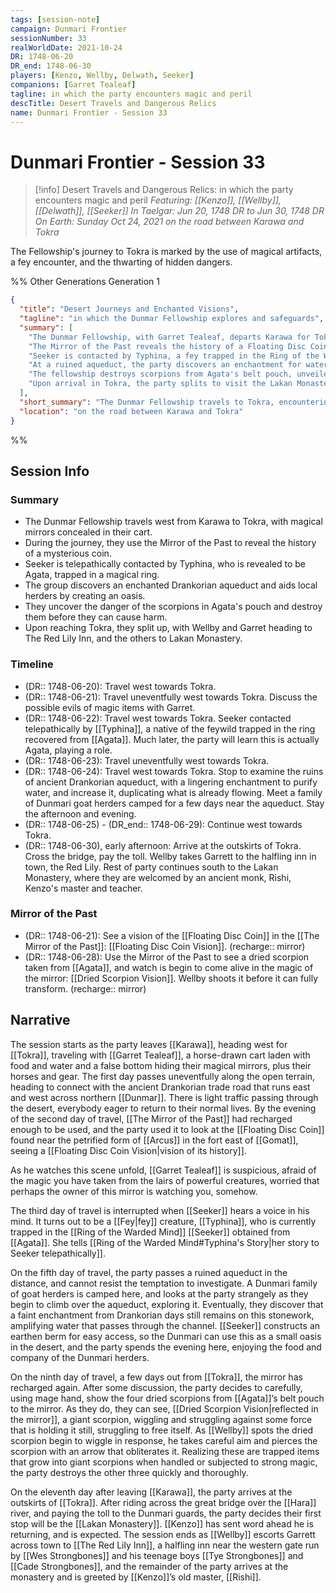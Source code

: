 ```yaml
---
tags: [session-note]
campaign: Dunmari Frontier
sessionNumber: 33
realWorldDate: 2021-10-24
DR: 1748-06-20
DR_end: 1748-06-30
players: [Kenzo, Wellby, Delwath, Seeker]
companions: [Garret Tealeaf]
tagline: in which the party encounters magic and peril
descTitle: Desert Travels and Dangerous Relics
name: Dunmari Frontier - Session 33
---
```

# Dunmari Frontier - Session 33

>[!info] Desert Travels and Dangerous Relics: in which the party encounters magic and peril
> *Featuring: [[Kenzo]], [[Wellby]], [[Delwath]], [[Seeker]]*
> *In Taelgar: Jun 20, 1748 DR to Jun 30, 1748 DR*
> *On Earth: Sunday Oct 24, 2021*
> *on the road between Karawa and Tokra*

The Fellowship's journey to Tokra is marked by the use of magical artifacts, a fey encounter, and the thwarting of hidden dangers.

%% Other Generations
Generation 1
```json
{
  "title": "Desert Journeys and Enchanted Visions",
  "tagline": "in which the Dunmar Fellowship explores and safeguards",
  "summary": [
    "The Dunmar Fellowship, with Garret Tealeaf, departs Karawa for Tokra, safeguarding magical mirrors.",
    "The Mirror of the Past reveals the history of a Floating Disc Coin near a petrified Arcus.",
    "Seeker is contacted by Typhina, a fey trapped in the Ring of the Warded Mind, later revealed to be Agata.",
    "At a ruined aqueduct, the party discovers an enchantment for water amplification and aids local herders.",
    "The fellowship destroys scorpions from Agata's belt pouch, unveiled as dangerous when magic is applied.",
    "Upon arrival in Tokra, the party splits to visit the Lakan Monastery and a halfling inn, The Red Lily."
  ],
  "short_summary": "The Dunmar Fellowship travels to Tokra, encountering magic and aiding those they meet along the way.",
  "location": "on the road between Karawa and Tokra"
}
```
%%
## Session Info
### Summary
- The Dunmar Fellowship travels west from Karawa to Tokra, with magical mirrors concealed in their cart.
- During the journey, they use the Mirror of the Past to reveal the history of a mysterious coin.
- Seeker is telepathically contacted by Typhina, who is revealed to be Agata, trapped in a magical ring.
- The group discovers an enchanted Drankorian aqueduct and aids local herders by creating an oasis.
- They uncover the danger of the scorpions in Agata's pouch and destroy them before they can cause harm.
- Upon reaching Tokra, they split up, with Wellby and Garret heading to The Red Lily Inn, and the others to Lakan Monastery.

### Timeline
- (DR:: 1748-06-20): Travel west towards Tokra. 
- (DR:: 1748-06-21): Travel uneventfully west towards Tokra. Discuss the possible evils of magic items with Garret.
- (DR:: 1748-06-22): Travel west towards Tokra. Seeker contacted telepathically by [[Typhina]], a native of the feywild trapped in the ring recovered from [[Agata]]. Much later, the party will learn this is actually Agata, playing a role. 
- (DR:: 1748-06-23): Travel uneventfully west towards Tokra.
- (DR:: 1748-06-24): Travel west towards Tokra. Stop to examine the ruins of ancient Drankorian aqueduct, with a lingering enchantment to purify water, and increase it, duplicating what is already flowing. Meet a family of Dunmari goat herders camped for a few days near the aqueduct. Stay the afternoon and evening.
- (DR:: 1748-06-25) - (DR_end:: 1748-06-29): Continue west towards Tokra.
- (DR:: 1748-06-30), early afternoon: Arrive at the outskirts of Tokra. Cross the bridge, pay the toll. Wellby takes Garrett to the halfling inn in town, the Red Lily. Rest of party continues south to the Lakan Monastery,  where they are welcomed by an ancient monk, Rishi, Kenzo's master and teacher.

### Mirror of the Past
- (DR:: 1748-06-21): See a vision of the [[Floating Disc Coin]] in the [[The Mirror of the Past]]: [[Floating Disc Coin Vision]]. (recharge:: mirror)
- (DR:: 1748-06-28): Use the Mirror of the Past to see a dried scorpion taken from [[Agata]], and watch is begin to come alive in the magic of the mirror: [[Dried Scorpion Vision]]. Wellby shoots it before it can fully transform. (recharge:: mirror)



## Narrative
The session starts as the party leaves [[Karawa]], heading west for [[Tokra]], traveling with [[Garret Tealeaf]], a horse-drawn cart laden with food and water and a false bottom hiding their magical mirrors, plus their horses and gear. The first day passes uneventfully along the open terrain, heading to connect with the ancient Drankorian trade road that runs east and west across northern [[Dunmar]]. There is light traffic passing through the desert, everybody eager to return to their normal lives. By the evening of the second day of travel, [[The Mirror of the Past]] had recharged enough to be used, and the party used it to look at the [[Floating Disc Coin]] found near the petrified form of [[Arcus]] in the fort east of [[Gomat]], seeing a [[Floating Disc Coin Vision|vision of its history]].

As he watches this scene unfold, [[Garret Tealeaf]] is suspicious, afraid of the magic you have taken from the lairs of powerful creatures, worried that perhaps the owner of this mirror is watching you, somehow. 

The third day of travel is interrupted when [[Seeker]] hears a voice in his mind. It turns out to be a [[Fey|fey]] creature, [[Typhina]], who is currently trapped in the [[Ring of the Warded Mind]] [[Seeker]] obtained from [[Agata]]. She tells [[Ring of the Warded Mind#Typhina's Story|her story to Seeker telepathically]].

On the fifth day of travel, the party passes a ruined aqueduct in the distance, and cannot resist the temptation to investigate. A Dunmari family of goat herders is camped here, and looks at the party strangely as they begin to climb over the aqueduct, exploring it. Eventually, they discover that a faint enchantment from Drankorian days still remains on this stonework, amplifying water that passes through the channel. [[Seeker]] constructs an earthen berm for easy access, so the Dunmari can use this as a small oasis in the desert, and the party spends the evening here, enjoying the food and company of the Dunmari herders. 

On the ninth day of travel, a few days out from [[Tokra]], the mirror has recharged again. After some discussion, the party decides to carefully, using mage hand, show the four dried scorpions from [[Agata]]’s belt pouch to the mirror. As they do, they can see, [[Dried Scorpion Vision|reflected in the mirror]], a giant scorpion, wiggling and struggling against some force that is holding it still, struggling to free itself. As [[Wellby]] spots the dried scorpion begin to wiggle in response, he takes careful aim and pierces the scorpion with an arrow that obliterates it. Realizing these are trapped items that grow into giant scorpions when handled or subjected to strong magic, the party destroys the other three quickly and thoroughly. 

On the eleventh day after leaving [[Karawa]], the party arrives at the outskirts of [[Tokra]]. After riding across the great bridge over the [[Hara]] river, and paying the toll to the Dunmari guards, the party decides their first stop will be the [[Lakan Monastery]]. [[Kenzo]] has sent word ahead he is returning, and is expected. The session ends as [[Wellby]] escorts Garrett across town to [[The Red Lily Inn]], a halfling inn near the western gate run by [[Wes Strongbones]] and his teenage boys [[Tye Strongbones]] and [[Cade Strongbones]], and the remainder of the party arrives at the monastery and is greeted by [[Kenzo]]’s old master, [[Rishi]].
